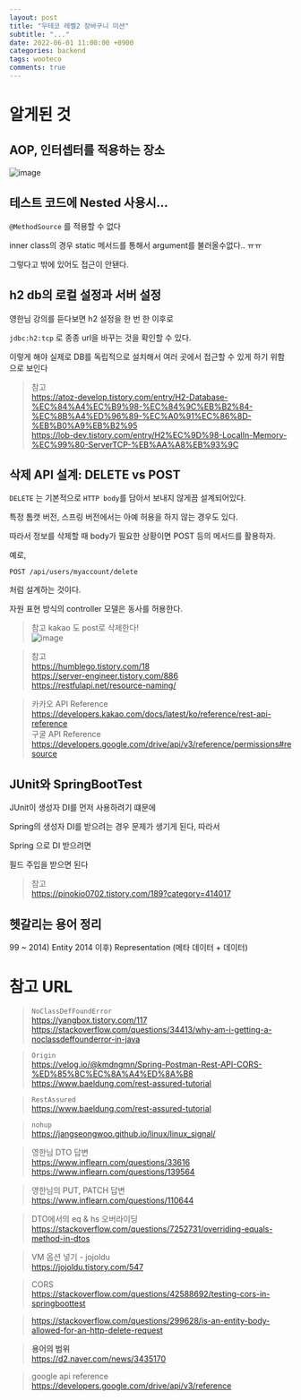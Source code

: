 ```yaml
---
layout: post
title: "우테코 레벨2 장바구니 미션"
subtitle: "..."
date: 2022-06-01 11:00:00 +0900
categories: backend
tags: wooteco
comments: true
---
```


# 알게된 것

## AOP, 인터셉터를 적용하는 장소

![image](https://user-images.githubusercontent.com/66164361/171313328-45799380-4071-43fc-8a17-a0a0d4dbfb5f.png)

## 테스트 코드에 Nested 사용시...

`@MethodSource` 를 적용할 수 없다

inner class의 경우 static 메서드를 통해서 argument를 불러올수없다.. ㅠㅠ

그렇다고 밖에 있어도 접근이 안됀다.

## h2 db의 로컬 설정과 서버 설정

영한님 강의를 듣다보면 h2 설정을 한 번 한 이후로

`jdbc:h2:tcp` 로 종종 url을 바꾸는 것을 확인할 수 있다.

이렇게 해야 실제로 DB를 독립적으로 설치해서 여러 곳에서 접근할 수 있게 하기 위함으로 보인다

> 참고  
> https://atoz-develop.tistory.com/entry/H2-Database-%EC%84%A4%EC%B9%98-%EC%84%9C%EB%B2%84-%EC%8B%A4%ED%96%89-%EC%A0%91%EC%86%8D-%EB%B0%A9%EB%B2%95  
> https://lob-dev.tistory.com/entry/H2%EC%9D%98-LocalIn-Memory-%EC%99%80-ServerTCP-%EB%AA%A8%EB%93%9C

## 삭제 API 설계: DELETE vs POST

`DELETE` 는 기본적으로 `HTTP body`를 담아서 보내지 않게끔 설계되어있다.

특정 톰캣 버전, 스프링 버전에서는 아예 허용을 하지 않는 경우도 있다.

따라서 정보를 삭제할 때 body가 필요한 상황이면 POST 등의 메서드를 활용하자.

예로,

```
POST /api/users/myaccount/delete
```

처럼 설계하는 것이다.

자원 표현 방식의 controller 모델은 동사를 허용한다.

> 참고 kakao 도 post로 삭제한다!  
> ![image](https://user-images.githubusercontent.com/66164361/173305731-bddefffe-0705-4e5c-8352-9849953e7c0b.png)

> 참고  
> https://humblego.tistory.com/18  
> https://server-engineer.tistory.com/886  
> https://restfulapi.net/resource-naming/

> 카카오 API Reference  
> https://developers.kakao.com/docs/latest/ko/reference/rest-api-reference  
> 구굴 API Reference  
> https://developers.google.com/drive/api/v3/reference/permissions#resource

## JUnit와 SpringBootTest

JUnit이 생성자 DI를 먼저 사용하려기 떄문에

Spring의 생성자 DI를 받으려는 경우 문제가 생기게 된다, 따라서

Spring 으로 DI 받으려면

필드 주입을 받으면 된다

> 참고  
> https://pinokio0702.tistory.com/189?category=414017

## 헷갈리는 용어 정리

99 ~ 2014) Entity
2014 이후) Representation (메타 데이터 + 데이터)

# 참고 URL

> `NoClassDefFoundError`  
> https://yangbox.tistory.com/117  
> https://stackoverflow.com/questions/34413/why-am-i-getting-a-noclassdeffounderror-in-java

> `Origin`  
> https://velog.io/@kmdngmn/Spring-Postman-Rest-API-CORS-%ED%85%8C%EC%8A%A4%ED%8A%B8  
> https://www.baeldung.com/rest-assured-tutorial

> `RestAssured`  
> https://www.baeldung.com/rest-assured-tutorial

> `nohup`  
> https://jangseongwoo.github.io/linux/linux_signal/

> 영한님 DTO 답변  
>  https://www.inflearn.com/questions/33616  
> https://www.inflearn.com/questions/139564

> 영한님의 PUT, PATCH 답변  
> https://www.inflearn.com/questions/110644

> DTO에서의 eq & hs 오버라이딩  
> https://stackoverflow.com/questions/7252731/overriding-equals-method-in-dtos

> VM 옵션 넣기 - jojoldu  
> https://jojoldu.tistory.com/547

> CORS  
> https://stackoverflow.com/questions/42588692/testing-cors-in-springboottest

> https://stackoverflow.com/questions/299628/is-an-entity-body-allowed-for-an-http-delete-request

> **용어의 범위**  
> https://d2.naver.com/news/3435170

> google api reference  
> https://developers.google.com/drive/api/v3/reference
